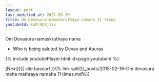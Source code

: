 ```yaml
---
layout: post
last_modified_at: 2021-03-30
title: Om Devasura namaskruthaya namaha 11 times
youtubeId: kxOrGQYj1io
---
```

 
 
Om Devasura namaskruthaya nama 
 
 -  Who is being saluted by Devas and Asuras 
 
  
 
  
 
 
 
 
 
 


{% include youtubePlayer.html id=page.youtubeId %}
 
[Next]({{ site.baseurl }}{% link  split2/_posts/2015-02-18-Om devasura maha mathraya namaha 11 times.md%})
 
